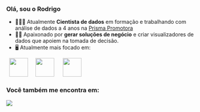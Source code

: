 ### Olá, sou o Rodrigo         


- 👨🏻‍💻 Atualmente **Cientista de dados**  em formação e trabalhando com análise de dados a 4 anos na <a href="https://prismapromotora.com.br/"> Prisma Promotora </a>
- 🧗🏼 Apaixonado por **gerar soluções de negócio** e criar visualizadores de dados que apoiem na tomada de decisão.  
- 🖥️ Atualmente mais focado em:

<div display="inline">
  &nbsp;&nbsp;<img src="https://cdn.jsdelivr.net/gh/devicons/devicon/icons/python/python-original.svg" width="50" />&nbsp;&nbsp;
  &nbsp;&nbsp;<img src="https://img.icons8.com/?size=256&id=qYfwpsRXEcpc&format=png" width="50" />&nbsp;&nbsp;
  &nbsp;&nbsp;
            <img src="https://cdn.jsdelivr.net/gh/devicons/devicon@latest/icons/microsoftsqlserver/microsoftsqlserver-original.svg" width="50" />&nbsp;&nbsp;
</div>

### Você também me encontra em:
<a href="https://www.linkedin.com/in/rodrigo-martins-rodrigues-6a3b53234/">
  <img src="https://img.shields.io/badge/linkedin-%230077B5.svg?style=for-the-badge&logo=linkedin&logoColor=white">
</a>

          
